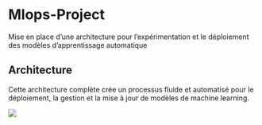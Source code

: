 # Mlops-Project
Mise en place d’une architecture pour l’expérimentation et le déploiement des modèles d’apprentissage automatique

## Architecture
Cette architecture complète crée un processus fluide et automatisé pour le déploiement, la gestion et la mise à jour de modèles de machine learning.

![](./architecture.png)
